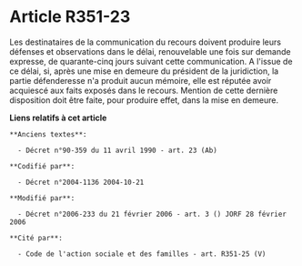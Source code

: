# Article R351-23

Les destinataires de la communication du recours doivent produire leurs défenses et observations dans le délai, renouvelable
une fois sur demande expresse, de quarante-cinq jours suivant cette communication. A l'issue de ce délai, si, après une mise
en demeure du président de la juridiction, la partie défenderesse n'a produit aucun mémoire, elle est réputée avoir acquiescé
aux faits exposés dans le recours. Mention de cette dernière disposition doit être faite, pour produire effet, dans la mise
en demeure.

**Liens relatifs à cet article**

	**Anciens textes**:

	  - Décret n°90-359 du 11 avril 1990 - art. 23 (Ab)

	**Codifié par**:

	  - Décret n°2004-1136 2004-10-21

	**Modifié par**:

	  - Décret n°2006-233 du 21 février 2006 - art. 3 () JORF 28 février 2006

	**Cité par**:

	  - Code de l'action sociale et des familles - art. R351-25 (V)
